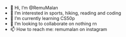- 👋 Hi, I’m @RemuMalan
- 👀 I’m interested in sports, hiking, reading and coding
- 🌱 I’m currently learning CS50p
- 💞️ I’m looking to collaborate on nothing rn
- 📫 How to reach me: remumalan on instagram

<!---
RemuMalan/RemuMalan is a ✨ special ✨ repository because its `README.md` (this file) appears on your GitHub profile.
You can click the Preview link to take a look at your changes.
--->
